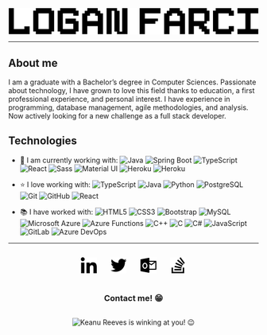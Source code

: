 
<div style="display:flex;flex-direction:row;align-items:center;justify-content:center;">
	<img src="./images/title.png"></img>
</div>

---

##  About me
I am a graduate with a Bachelor’s degree in Computer Sciences. Passionate about technology, I have grown to love this field thanks to education, a first professional experience, and personal interest. I have experience in programming, database management, agile methodologies, and analysis. Now actively looking for a new challenge as a full stack developer.

##  Technologies
- 🚧 I am currently working with:
![Java](https://img.shields.io/badge/-Java-E34A86?style=flat-square&logo=java)
![Spring Boot](https://img.shields.io/badge/-Spring%20Boot-6DB33F?style=flat-square&logo=spring&logoColor=white)
![TypeScript](https://img.shields.io/badge/-TypeScript-007ACC?style=flat-square&logo=typescript)
![React](https://img.shields.io/badge/-React-black?style=flat-square&logo=react)
![Sass](https://img.shields.io/badge/-Sass-black?style=flat-square&logo=sass)
![Material UI](https://img.shields.io/badge/-Material%20UI-0081CB?style=flat-square&logo=material-ui)
![Heroku](https://img.shields.io/badge/-Heroku-430098?style=flat-square&logo=heroku)
![Heroku](https://img.shields.io/badge/-Netlify-00C7B7?style=flat-square&logo=netlify&logoColor=white)

- ⭐ I love working with:
![TypeScript](https://img.shields.io/badge/-TypeScript-007ACC?style=flat-square&logo=typescript)
![Java](https://img.shields.io/badge/-Java-E34A86?style=flat-square&logo=java)
![Python](https://img.shields.io/badge/-Python-black?style=flat-square&logo=Python)
![PostgreSQL](https://img.shields.io/badge/-PostgreSQL-336791?style=flat-square&logo=postgresql)
![Git](https://img.shields.io/badge/-Git-black?style=flat-square&logo=git)
![GitHub](https://img.shields.io/badge/-GitHub-181717?style=flat-square&logo=github)
![React](https://img.shields.io/badge/-React-black?style=flat-square&logo=react)

- 📚 I have worked with:
![HTML5](https://img.shields.io/badge/-HTML5-E34F26?style=flat-square&logo=html5&logoColor=white)
![CSS3](https://img.shields.io/badge/-CSS3-1572B6?style=flat-square&logo=css3)
![Bootstrap](https://img.shields.io/badge/-Bootstrap-563D7C?style=flat-square&logo=bootstrap)
![MySQL](https://img.shields.io/badge/-MySQL-black?style=flat-square&logo=mysql)
![Microsoft Azure](https://img.shields.io/badge/Microsoft%20Azure-232F7E?style=flat-square&logo=microsoft-azure)
![Azure Functions](https://img.shields.io/badge/Azure%20Functions-0062AD?style=flat-square&logo=azure-functions)
![C++](https://img.shields.io/badge/-C++-00599C?style=flat-square&logo=c%2B%2B)
![C](https://img.shields.io/badge/-C-00599C?style=flat-square&logo=c)
![C#](https://img.shields.io/badge/-C%23-239120?style=flat-square&logo=c-sharp)
![JavaScript](https://img.shields.io/badge/-JavaScript-black?style=flat-square&logo=javascript)
![GitLab](https://img.shields.io/badge/-GitLab-FCA121?style=flat-square&logo=gitlab)
![Azure DevOps](https://img.shields.io/badge/-Azure%20Devops-0089d6?style=flat-square&logo=azuredevops)

---

<div style="display:flex;flex-direction:column;align-items:center;justify-content:center;">
	<div style="display:flex;flex-direction:row;align-items:center;justify-content:center;">
		<a href="https://www.linkedin.com/in/logan-farci/" style="margin:1em;">
			<img src="./icons/linkedin.png"/ title="Connect with Logan Farci on LinkedIn" alt="LinkedIn | Logan Farci" width="32px">
		</a>
		<a href="https://twitter.com/pomodoroFighter" style="margin:1em;">
			<img src="./icons/twitter.png"/ title="Follow Logan Farci on Twitter" alt="Twitter | Logan Farci" width="32px">
		</a>
		<a href="mailto:logan.farci@outlook.be?subject=Github&body=Hey%20Logan,%0D%0D..." style="margin:1em;">
			<img src="./icons/outlook.png"/ alt="LinkedIn | Logan Farci" width="32px">
		</a>
		<a href="https://stackoverflow.com/users/9819235/logan-farci" style="margin:1em;">
			<img src="./icons/stack-overflow.png"/ alt="StackOverflow | Logan Farci" width="32px">
		</a>
	</div>
	<h3>Contact me! 😁</h3>
	<img src="./images/keanu.gif" height=100 style="margin:1em;" alt="Keanu Reeves is winking at you! 😉" title="Keanu Reeves is winking at you! 😉"/>
</div>